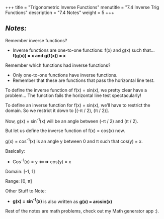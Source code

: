 +++
title = "Trigonometric Inverse Functions"
menutitle = "7.4 Inverse Trig Functions"
description = "7.4 Notes"
weight = 5
+++

## _Notes:_

Remember inverse functions?

- Inverse functions are one-to-one functions: f(x) and g(x) such that… **f(g(x)) = x and g(f(x)) = x**

Remember which functions had inverse functions?

- Only one-to-one functions have inverse functions.
- Remember that these are functions that pass the horizontal line test.

To define the inverse function of f(x) = sin(x), we pretty clear have a problem… The function fails the horizontal line test spectacularly!

To define an inverse function for f(x) = sin(x), we’ll have to restrict the domain. So we restrict it down to [(-π / 2), (π / 2)].

Now, g(x) = sin<sup>-1</sup>(x) will be an angle between (-π / 2) and (π / 2).

But let us define the inverse function of f(x) = cos(x) now.

g(x) = cos<sup>-1</sup>(x) is an angle y between 0 and π such that cos(y) = x.

Basically:
- Cos<sup>-1</sup>(x) = y <===> cos(y) = x

Domain: [-1, 1]

Range: [0, π]

Other Stuff to Note:

- **g(x) = sin<sup>-1</sup>(x)** is also written as **g(x) = arcsin(x)**

Rest of the notes are math problems, check out my Math generator app :).
